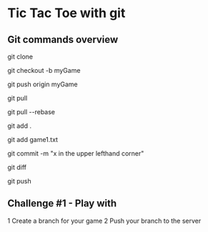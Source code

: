 # Tic Tac Toe with git

## Git commands overview

   git clone

   git checkout -b myGame

   git push origin myGame

   git pull

   git pull --rebase

   git add .

   git add game1.txt

   git commit -m "x in the upper lefthand corner"

   git diff

   git push

## Challenge #1 - Play with

1 Create a branch for your game
2 Push your branch to the server 
